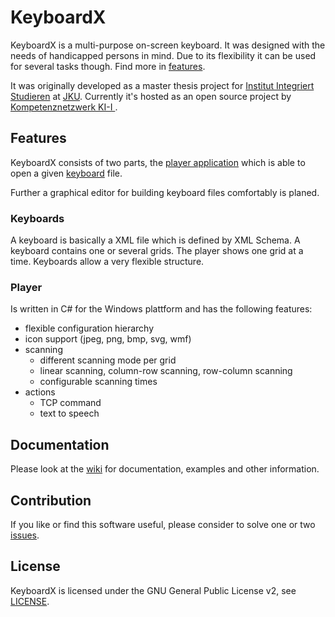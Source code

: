 # KeyboardX

KeyboardX is a multi-purpose on-screen keyboard. It was designed with the needs of handicapped persons in mind. Due to its flexibility it can be used for several tasks though. Find more in [features](#features).

It was originally developed as a master thesis project for [Institut Integriert Studieren](http://jku.at/iis) at [JKU](http://jku.at). Currently it's hosted as an open source project by [Kompetenznetzwerk KI-I ](http://ki-i.at).

## Features

KeyboardX consists of two parts, the [player application](https://github.com/s3huber/KeyboardX/blob/master/Player) which is able to open a given [keyboard](https://github.com/s3huber/KeyboardX/blob/master/Keyboards/showroom) file.

Further a graphical editor for building keyboard files comfortably is planed.

### Keyboards

A keyboard is basically a XML file which is defined by XML Schema. A keyboard contains one or several grids. The player shows one grid at a time. Keyboards allow a very flexible structure.

### Player

Is written in C# for the Windows plattform and has the following features:
 - flexible configuration hierarchy
 - icon support (jpeg, png, bmp, svg, wmf)
 - scanning
   - different scanning mode per grid
   - linear scanning, column-row scanning, row-column scanning
   - configurable scanning times
 - actions
   - TCP command
   - text to speech

## Documentation

Please look at the [wiki](https://github.com/s3huber/KeyboardX/wiki) for documentation, examples and other information.

## Contribution

If you like or find this software useful, please consider to solve one or two [issues]( https://github.com/s3huber/KeyboardX/issues?q=is%3Aopen+is%3Aissue+label%3Atodo).

## License

KeyboardX is licensed under the GNU General Public License v2, see [LICENSE](https://github.com/s3huber/KeyboardX/blob/master/LICENSE).
